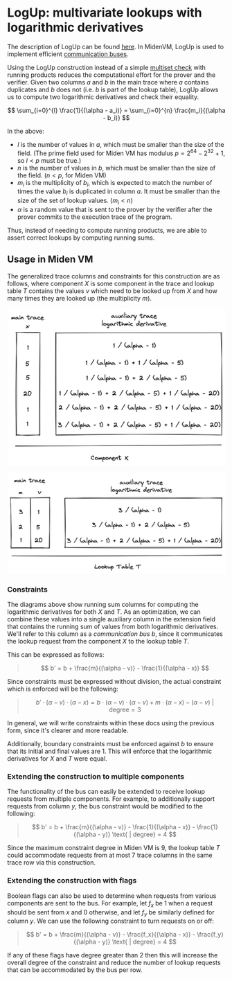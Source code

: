 # LogUp: multivariate lookups with logarithmic derivatives

The description of LogUp can be found [here](https://eprint.iacr.org/2022/1530.pdf). In MidenVM, LogUp is used to implement efficient [communication buses](./main.md#communication-buses-in-miden-vm). 

Using the LogUp construction instead of a simple [multiset check](./multiset.md) with running products reduces the computational effort for the prover and the verifier. Given two columns $a$ and $b$ in the main trace where $a$ contains duplicates and $b$ does not (i.e. $b$ is part of the lookup table), LogUp allows us to compute two logarithmic derivatives and check their equality.

$$
\sum_{i=0}^{l} \frac{1}{(\alpha - a_i)} = \sum_{i=0}^{n} \frac{m_i}{(\alpha - b_i)}
$$

In the above:
- $l$ is the number of values in $a$, which must be smaller than the size of the field. (The prime field used for Miden VM has modulus $p = 2^{64} - 2^{32} + 1$, so $l < p$ must be true.)
- $n$ is the number of values in $b$, which must be smaller than the size of the field. ($n < p$, for Miden VM)
- $m_i$ is the multiplicity of $b_i$, which is expected to match the number of times the value $b_i$ is duplicated in column $a$. It must be smaller than the size of the set of lookup values. ($m_i < n$)
- $\alpha$ is a random value that is sent to the prover by the verifier after the prover commits to the execution trace of the program.

Thus, instead of needing to compute running products, we are able to assert correct lookups by computing running sums.

## Usage in Miden VM

The generalized trace columns and constraints for this construction are as follows, where component $X$ is some component in the trace and lookup table $T$ contains the values $v$ which need to be looked up from $X$ and how many times they are looked up (the multiplicity $m$).

![logup_component_x](../../assets/design/lookups/logup_component.png)

![logup_table_t](../../assets/design/lookups/logup_table.png)

### Constraints

The diagrams above show running sum columns for computing the logarithmic derivatives for both $X$ and $T$. As an optimization, we can combine these values into a single auxiliary column in the extension field that contains the running sum of values from both logarithmic derivatives. We'll refer to this column as a _communication bus_ $b$, since it communicates the lookup request from the component $X$ to the lookup table $T$. 

This can be expressed as follows:

> $$
b' = b + \frac{m}{(\alpha - v)} - \frac{1}{(\alpha - x)}
$$

Since constraints must be expressed without division, the actual constraint which is enforced will be the following:

> $$
b' \cdot (\alpha - v) \cdot (\alpha - x) = b \cdot (\alpha - v) \cdot (\alpha - v) + m \cdot (\alpha - x) - (\alpha - v) \text{ | degree} = 3
$$

In general, we will write constraints within these docs using the previous form, since it's clearer and more readable.

Additionally, boundary constraints must be enforced against $b$ to ensure that its initial and final values are $1$. This will enforce that the logarithmic derivatives for $X$ and $T$ were equal.

### Extending the construction to multiple components

The functionality of the bus can easily be extended to receive lookup requests from multiple components. For example, to additionally support requests from column $y$, the bus constraint would be modified to the following:

> $$
b' = b + \frac{m}{(\alpha - v)} - \frac{1}{(\alpha - x)} - \frac{1}{(\alpha - y)} \text{ | degree} = 4
$$

Since the maximum constraint degree in Miden VM is 9, the lookup table $T$ could accommodate requests from at most 7 trace columns in the same trace row via this construction.

### Extending the construction with flags

Boolean flags can also be used to determine when requests from various components are sent to the bus. For example, let $f_x$ be 1 when a request should be sent from $x$ and 0 otherwise, and let $f_y$ be similarly defined for column $y$. We can use the following constraint to turn requests on or off:

> $$
b' = b + \frac{m}{(\alpha - v)} - \frac{f_x}{(\alpha - x)} - \frac{f_y}{(\alpha - y)} \text{ | degree} = 4
$$

If any of these flags have degree greater than 2 then this will increase the overall degree of the constraint and reduce the number of lookup requests that can be accommodated by the bus per row.